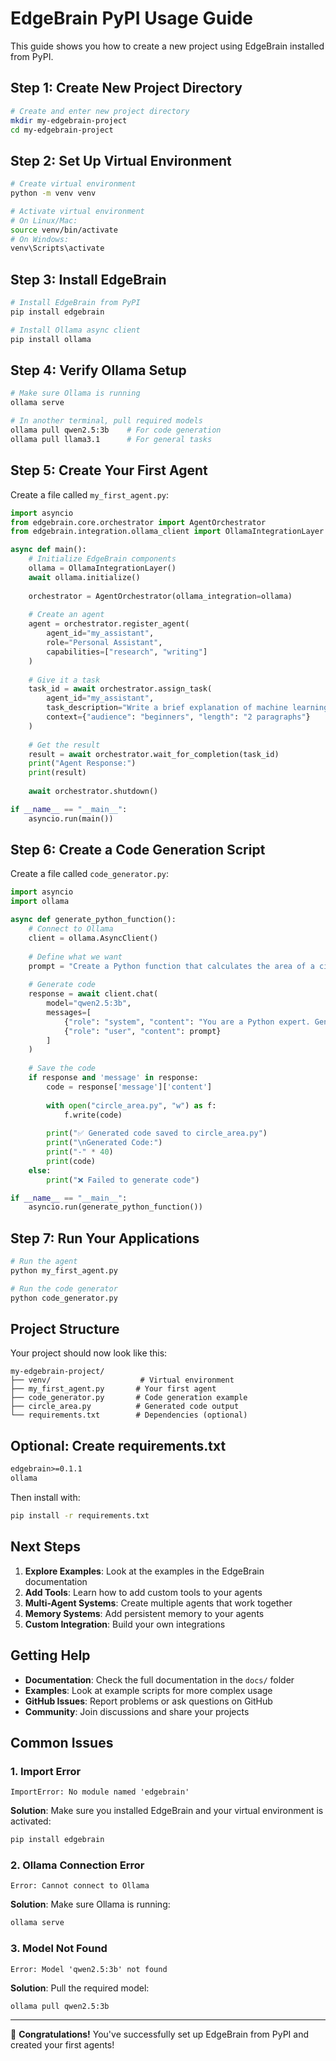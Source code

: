 # EdgeBrain PyPI Usage Guide

This guide shows you how to create a new project using EdgeBrain installed from PyPI.

## Step 1: Create New Project Directory

```bash
# Create and enter new project directory
mkdir my-edgebrain-project
cd my-edgebrain-project
```

## Step 2: Set Up Virtual Environment

```bash
# Create virtual environment
python -m venv venv

# Activate virtual environment
# On Linux/Mac:
source venv/bin/activate
# On Windows:
venv\Scripts\activate
```

## Step 3: Install EdgeBrain

```bash
# Install EdgeBrain from PyPI
pip install edgebrain

# Install Ollama async client
pip install ollama
```

## Step 4: Verify Ollama Setup

```bash
# Make sure Ollama is running
ollama serve

# In another terminal, pull required models
ollama pull qwen2.5:3b    # For code generation
ollama pull llama3.1      # For general tasks
```

## Step 5: Create Your First Agent

Create a file called `my_first_agent.py`:

```python
import asyncio
from edgebrain.core.orchestrator import AgentOrchestrator
from edgebrain.integration.ollama_client import OllamaIntegrationLayer

async def main():
    # Initialize EdgeBrain components
    ollama = OllamaIntegrationLayer()
    await ollama.initialize()
    
    orchestrator = AgentOrchestrator(ollama_integration=ollama)
    
    # Create an agent
    agent = orchestrator.register_agent(
        agent_id="my_assistant",
        role="Personal Assistant",
        capabilities=["research", "writing"]
    )
    
    # Give it a task
    task_id = await orchestrator.assign_task(
        agent_id="my_assistant",
        task_description="Write a brief explanation of machine learning",
        context={"audience": "beginners", "length": "2 paragraphs"}
    )
    
    # Get the result
    result = await orchestrator.wait_for_completion(task_id)
    print("Agent Response:")
    print(result)
    
    await orchestrator.shutdown()

if __name__ == "__main__":
    asyncio.run(main())
```

## Step 6: Create a Code Generation Script

Create a file called `code_generator.py`:

```python
import asyncio
import ollama

async def generate_python_function():
    # Connect to Ollama
    client = ollama.AsyncClient()
    
    # Define what we want
    prompt = "Create a Python function that calculates the area of a circle"
    
    # Generate code
    response = await client.chat(
        model="qwen2.5:3b",
        messages=[
            {"role": "system", "content": "You are a Python expert. Generate clean, documented code."},
            {"role": "user", "content": prompt}
        ]
    )
    
    # Save the code
    if response and 'message' in response:
        code = response['message']['content']
        
        with open("circle_area.py", "w") as f:
            f.write(code)
        
        print("✅ Generated code saved to circle_area.py")
        print("\nGenerated Code:")
        print("-" * 40)
        print(code)
    else:
        print("❌ Failed to generate code")

if __name__ == "__main__":
    asyncio.run(generate_python_function())
```

## Step 7: Run Your Applications

```bash
# Run the agent
python my_first_agent.py

# Run the code generator
python code_generator.py
```

## Project Structure

Your project should now look like this:

```
my-edgebrain-project/
├── venv/                    # Virtual environment
├── my_first_agent.py       # Your first agent
├── code_generator.py       # Code generation example
├── circle_area.py          # Generated code output
└── requirements.txt        # Dependencies (optional)
```

## Optional: Create requirements.txt

```txt
edgebrain>=0.1.1
ollama
```

Then install with:
```bash
pip install -r requirements.txt
```

## Next Steps

1. **Explore Examples**: Look at the examples in the EdgeBrain documentation
2. **Add Tools**: Learn how to add custom tools to your agents
3. **Multi-Agent Systems**: Create multiple agents that work together
4. **Memory Systems**: Add persistent memory to your agents
5. **Custom Integration**: Build your own integrations

## Getting Help

- **Documentation**: Check the full documentation in the `docs/` folder
- **Examples**: Look at example scripts for more complex usage
- **GitHub Issues**: Report problems or ask questions on GitHub
- **Community**: Join discussions and share your projects

## Common Issues

### 1. Import Error

```
ImportError: No module named 'edgebrain'
```

**Solution**: Make sure you installed EdgeBrain and your virtual environment is activated:
```bash
pip install edgebrain
```

### 2. Ollama Connection Error

```
Error: Cannot connect to Ollama
```

**Solution**: Make sure Ollama is running:
```bash
ollama serve
```

### 3. Model Not Found

```
Error: Model 'qwen2.5:3b' not found
```

**Solution**: Pull the required model:
```bash
ollama pull qwen2.5:3b
```

---

🎉 **Congratulations!** You've successfully set up EdgeBrain from PyPI and created your first agents!
